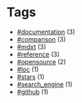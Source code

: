 # Tags


- [#documentation](tag-documentation.html) (3)
- [#comparison](tag-comparison.html) (3)
- [#mdxt](tag-mdxt.html) (3)
- [#reference](tag-reference.html) (3)
- [#opensource](tag-opensource.html) (2)
- [#loc](tag-loc.html) (1)
- [#stars](tag-stars.html) (1)
- [#search_engine](tag-search_engine.html) (1)
- [#github](tag-github.html) (1)